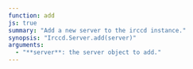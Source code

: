 ```yaml
---
function: add
js: true
summary: "Add a new server to the irccd instance."
synopsis: "Irccd.Server.add(server)"
arguments:
  - "**server**: the server object to add."
---
```

